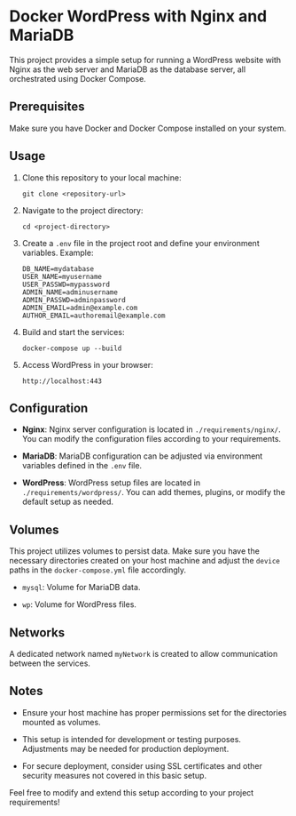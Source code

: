# Docker WordPress with Nginx and MariaDB

This project provides a simple setup for running a WordPress website with Nginx as the web server and MariaDB as the database server, all orchestrated using Docker Compose.

## Prerequisites

Make sure you have Docker and Docker Compose installed on your system.

## Usage

1. Clone this repository to your local machine:

    ```
    git clone <repository-url>
    ```

2. Navigate to the project directory:

    ```
    cd <project-directory>
    ```

3. Create a `.env` file in the project root and define your environment variables. Example:

    ```
    DB_NAME=mydatabase
    USER_NAME=myusername
    USER_PASSWD=mypassword
    ADMIN_NAME=adminusername
    ADMIN_PASSWD=adminpassword
    ADMIN_EMAIL=admin@example.com
    AUTHOR_EMAIL=authoremail@example.com
    ```

4. Build and start the services:

    ```
    docker-compose up --build
    ```

5. Access WordPress in your browser:

    ```
    http://localhost:443
    ```

## Configuration

- **Nginx**: Nginx server configuration is located in `./requirements/nginx/`. You can modify the configuration files according to your requirements.

- **MariaDB**: MariaDB configuration can be adjusted via environment variables defined in the `.env` file.

- **WordPress**: WordPress setup files are located in `./requirements/wordpress/`. You can add themes, plugins, or modify the default setup as needed.

## Volumes

This project utilizes volumes to persist data. Make sure you have the necessary directories created on your host machine and adjust the `device` paths in the `docker-compose.yml` file accordingly.

- `mysql`: Volume for MariaDB data.

- `wp`: Volume for WordPress files.

## Networks

A dedicated network named `myNetwork` is created to allow communication between the services.

## Notes

- Ensure your host machine has proper permissions set for the directories mounted as volumes.

- This setup is intended for development or testing purposes. Adjustments may be needed for production deployment.

- For secure deployment, consider using SSL certificates and other security measures not covered in this basic setup.

Feel free to modify and extend this setup according to your project requirements!
